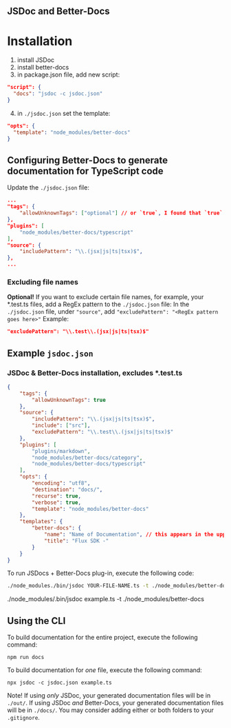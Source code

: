 ## JSDoc and Better-Docs
# Installation
1. install JSDoc
2. install better-docs
3. in package.json file, add new script:
```json
"script": {
  "docs": "jsdoc -c jsdoc.json"
}
```
4. in `./jsdoc.json` set the template:
```json
"opts": {
  "template": "node_modules/better-docs"
}
```

## Configuring Better-Docs to generate documentation for TypeScript code
Update the `./jsdoc.json` file:
```json
...
"tags": {
    "allowUnknownTags": ["optional"] // or `true`, I found that `true` works better/has more consistent results/less error messages
},
"plugins": [
    "node_modules/better-docs/typescript"
],
"source": {
    "includePattern": "\\.(jsx|js|ts|tsx)$",
},
...
```
### Excluding file names
**Optional!** If you want to exclude certain file names, for example, your *.test.ts files, add a RegEx pattern to the `./jsdoc.json` file:
In the `./jsdoc.json` file, under `"source"`, add `"excludePattern": "<RegEx pattern goes here>"`
Example:
```json
"excludePattern": "\\.test\\.(jsx|js|ts|tsx)$"
```


## Example `jsdoc.json`
### JSDoc & Better-Docs installation, excludes *.test.ts
```json
{
    "tags": {
        "allowUnknownTags": true
    },
    "source": {
        "includePattern": "\\.(jsx|js|ts|tsx)$",
        "include": ["src"],
        "excludePattern": "\\.test\\.(jsx|js|ts|tsx)$"
    },
    "plugins": [
        "plugins/markdown",
        "node_modules/better-docs/category",
        "node_modules/better-docs/typescript"
    ],
    "opts": {
        "encoding": "utf8",
        "destination": "docs/",
        "recurse": true,
        "verbose": true,
        "template": "node_modules/better-docs"
    },
    "templates": {
        "better-docs": {
            "name": "Name of Documentation", // this appears in the upper right of the output document
            "title": "Flux SDK -"
        }
    }
}
```

To run JSDocs + Better-Docs plug-in, execute the following code:
```sh
./node_modules./bin/jsdoc YOUR-FILE-NAME.ts -t ./node_modules/better-docs
```

./node_modules/.bin/jsdoc example.ts -t ./node_modules/better-docs

## Using the CLI
To build documentation for the entire project, execute the following command:
```zh
npm run docs
```

To build documentation for _one_ file, execute the following command:
```zh
npx jsdoc -c jsdoc.json example.ts
```

Note! If using _only_ JSDoc, your generated documentation files will be in `./out/`. If using JSDoc _and_ Better-Docs, your generated documentation files will be in `./docs/`. You may consider adding either or both folders to your `.gitignore`.
